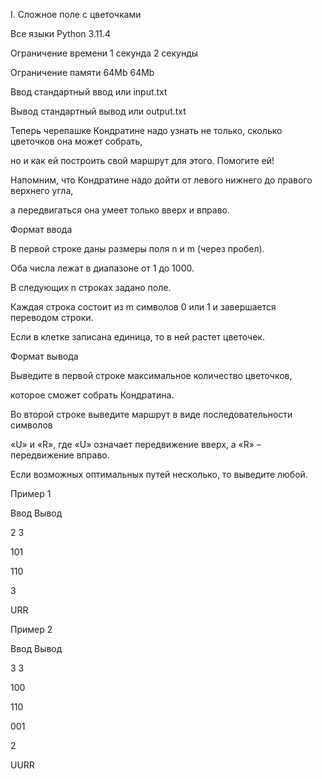 I. Сложное поле с цветочками

Все языки	Python 3.11.4

Ограничение времени	1 секунда	2 секунды

Ограничение памяти	64Mb	64Mb

Ввод	стандартный ввод или input.txt

Вывод	стандартный вывод или output.txt

Теперь черепашке Кондратине надо узнать не только, сколько цветочков она может собрать, 

но и как ей построить свой маршрут для этого. Помогите ей!

Напомним, что Кондратине надо дойти от левого нижнего до правого верхнего угла,

а передвигаться она умеет только вверх и вправо.

Формат ввода

В первой строке даны размеры поля n и m (через пробел).

Оба числа лежат в диапазоне от 1 до 1000. 

В следующих n строках задано поле. 

Каждая строка состоит из m символов 0 или 1 и завершается переводом строки.

Если в клетке записана единица, то в ней растет цветочек.

Формат вывода

Выведите в первой строке максимальное количество цветочков, 

которое сможет собрать Кондратина. 

Во второй строке выведите маршрут в виде последовательности символов 

«U» и «R», где «U» означает передвижение вверх, а «R» – передвижение вправо.

Если возможных оптимальных путей несколько, то выведите любой.

Пример 1

Ввод	Вывод

2 3

101

110

3

URR

Пример 2

Ввод	Вывод

3 3


100

110

001

2

UURR
